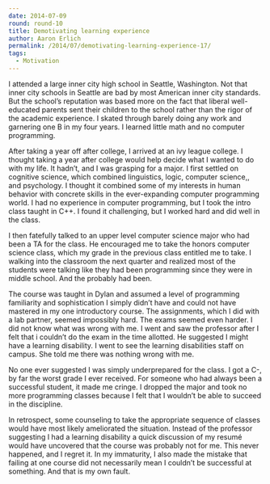 ```yaml
---
date: 2014-07-09
round: round-10
title: Demotivating learning experience
author: Aaron Erlich
permalink: /2014/07/demotivating-learning-experience-17/
tags:
  - Motivation
---
```

<p dir="ltr">
  I attended a large inner city high school in Seattle, Washington. Not that inner city schools in Seattle are bad by most American inner city standards. But the school’s reputation was based more on the fact that liberal well-educated parents sent their children to the school rather than the rigor of the academic experience. I skated through barely doing any work and garnering one B in my four years. I learned little math and no computer programming.
</p>

<p dir="ltr">
  After taking a year off after college, I arrived at an ivy league college. I thought taking a year after college would help decide what I wanted to do with my life. It hadn’t, and I was grasping for a major. I first settled on cognitive science, which combined linguistics, logic, computer science,, and psychology. I thought it combined some of my interests in human behavior with concrete skills in the ever-expanding computer programming world. I had no experience in computer programming, but I took the intro class taught in C++. I found it challenging, but I worked hard and did well in the class.
</p>

<p dir="ltr">
  I then fatefully talked to an upper level computer science major who had been a TA for the class. He encouraged me to take the honors computer science class, which my grade in the previous class entitled me to take. I walking into the classroom the next quarter and realized most of the students were talking like they had been programming since they were in middle school. And the probably had been.
</p>

<p dir="ltr">
  The course was taught in Dylan and assumed a level of programming familiarity and sophistication I simply didn’t have and could not have mastered in my one introductory course. The assignments, which I did with a lab partner, seemed impossibly hard. The exams seemed even harder. I did not know what was wrong with me. I went and saw the professor after I felt that i couldn’t do the exam in the time allotted. He suggested I might have a learning disability. I went to see the learning disabilities staff on campus. She told me there was nothing wrong with me.
</p>

<p dir="ltr">
  No one ever suggested I was simply underprepared for the class. I got a C-, by far the worst grade I ever received. For someone who had always been a successful student, it made me cringe. I dropped the major and took no more programming classes because I felt that I wouldn’t be able to succeed in the discipline.
</p>

In retrospect, some counseling to take the appropriate sequence of classes would have most likely ameliorated the situation. Instead of the professor suggesting I had a learning disability a quick discussion of my resumé would have uncovered that the course was probably not for me. This never happened, and I regret it. In my immaturity, I also made the mistake that failing at one course did not necessarily mean I couldn’t be successful at something. And that is my own fault.

